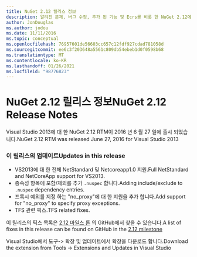 ```yaml
---
title: NuGet 2.12 릴리스 정보
description: 알려진 문제, 버그 수정, 추가 된 기능 및 Ecrs를 비롯 한 NuGet 2.12에 대 한 릴리스 정보입니다.
author: JonDouglas
ms.author: jodou
ms.date: 11/11/2016
ms.topic: conceptual
ms.openlocfilehash: 76957601de56603cc657c12fdf927cdad781058d
ms.sourcegitcommit: ee6c3f203648a5561c809db54ebeb1d0f0598b68
ms.translationtype: MT
ms.contentlocale: ko-KR
ms.lasthandoff: 01/26/2021
ms.locfileid: "98776823"
---
```

# <a name="nuget-212-release-notes"></a><span data-ttu-id="3e89c-103">NuGet 2.12 릴리스 정보</span><span class="sxs-lookup"><span data-stu-id="3e89c-103">NuGet 2.12 Release Notes</span></span>

<span data-ttu-id="3e89c-104">Visual Studio 2013에 대 한 NuGet 2.12 RTM이 2016 년 6 월 27 일에 출시 되었습니다.</span><span class="sxs-lookup"><span data-stu-id="3e89c-104">NuGet 2.12 RTM was released June 27, 2016 for Visual Studio 2013</span></span>

### <a name="updates-in-this-release"></a><span data-ttu-id="3e89c-105">이 릴리스의 업데이트</span><span class="sxs-lookup"><span data-stu-id="3e89c-105">Updates in this release</span></span>

* <span data-ttu-id="3e89c-106">VS2013에 대 한 전체 NetStandard 및 Netcoreapp1.0 지원.</span><span class="sxs-lookup"><span data-stu-id="3e89c-106">Full NetStandard  and NetCoreApp support for VS2013.</span></span>
* <span data-ttu-id="3e89c-107">종속성 항목에 포함/제외를 추가 `.nuspec` 합니다.</span><span class="sxs-lookup"><span data-stu-id="3e89c-107">Adding include/exclude to `.nuspec` dependency entries.</span></span>
* <span data-ttu-id="3e89c-108">프록시 예외를 지정 하는 "no_proxy"에 대 한 지원을 추가 합니다.</span><span class="sxs-lookup"><span data-stu-id="3e89c-108">Add support for "no_proxy" to specify proxy exceptions.</span></span>
* <span data-ttu-id="3e89c-109">TFS 관련 픽스.</span><span class="sxs-lookup"><span data-stu-id="3e89c-109">TFS related fixes.</span></span>

<span data-ttu-id="3e89c-110">이 릴리스의 픽스 목록은 [2.12 마일스 톤](https://github.com/NuGet/Home/issues?q=milestone%3A2.12+is%3Aclosed) 의 GitHub에서 찾을 수 있습니다.</span><span class="sxs-lookup"><span data-stu-id="3e89c-110">A list of fixes in this release can be found on GitHub in the [2.12 milestone](https://github.com/NuGet/Home/issues?q=milestone%3A2.12+is%3Aclosed)</span></span>

<span data-ttu-id="3e89c-111">Visual Studio에서 도구-> 확장 및 업데이트에서 확장을 다운로드 합니다.</span><span class="sxs-lookup"><span data-stu-id="3e89c-111">Download the extension from Tools -> Extensions and Updates in Visual Studio</span></span>
